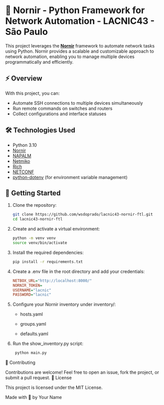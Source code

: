 # 🤖 Nornir - Python Framework for Network Automation - LACNIC43 - São Paulo

This project leverages the **[Nornir](https://nornir.tech/)** framework to automate network tasks using Python. Nornir provides a scalable and customizable approach to network automation, enabling you to manage multiple devices programmatically and efficiently.

## ⚡ Overview

With this project, you can:

- Automate SSH connections to multiple devices simultaneously
- Run remote commands on switches and routers
- Collect configurations and interface statuses

## 🛠️ Technologies Used

- Python 3.10
- [Nornir](https://nornir.tech/)
- [NAPALM](https://napalm.readthedocs.io/) 
- [Netmiko](https://github.com/ktbyers/netmiko)
- [Rich](https://github.com/Textualize/rich) 
- [NETCONF](https://h4ndzdatm0ld.github.io/nornir_netconf/)
- [python-dotenv](https://pypi.org/project/python-dotenv/) (for environment variable management)

## 🚀 Getting Started

1. Clone the repository:
   ```bash
   git clone https://github.com/wsdoprado/lacnic43-nornir-ftl.git
   cd lacnic43-nornir-ftl

2. Create and activate a virtual environment:
   ```bash
   python -m venv venv
   source venv/bin/activate

3. Install the required dependencies:
   ```bash
   pip install -r requirements.txt

4. Create a .env file in the root directory and add your credentials:
   ```ini
   NETBOX_URL="http://localhost:8000/"
   NORNIR_TOKEN=
   USERNAME="lacnic"
   PASSWORD="lacnic"
5. Configure your Nornir inventory under inventory/:

    - hosts.yaml

    - groups.yaml

    - defaults.yaml

6. Run the show_inventory.py script:
   ```bash
    python main.py


🤝 Contributing

Contributions are welcome! Feel free to open an issue, fork the project, or submit a pull request.
📄 License

This project is licensed under the MIT License.

Made with 🧠 by Your Name
   
